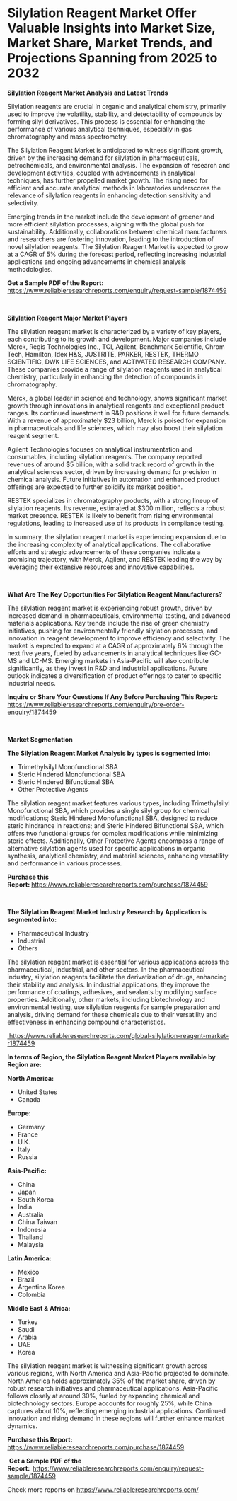 <p><h1>Silylation Reagent Market Offer Valuable Insights into Market Size, Market Share, Market Trends, and Projections Spanning from 2025 to 2032</h1></p><p><strong>Silylation Reagent Market Analysis and Latest Trends</strong></p>
<p><p>Silylation reagents are crucial in organic and analytical chemistry, primarily used to improve the volatility, stability, and detectability of compounds by forming silyl derivatives. This process is essential for enhancing the performance of various analytical techniques, especially in gas chromatography and mass spectrometry.</p><p>The Silylation Reagent Market is anticipated to witness significant growth, driven by the increasing demand for silylation in pharmaceuticals, petrochemicals, and environmental analysis. The expansion of research and development activities, coupled with advancements in analytical techniques, has further propelled market growth. The rising need for efficient and accurate analytical methods in laboratories underscores the relevance of silylation reagents in enhancing detection sensitivity and selectivity.</p><p>Emerging trends in the market include the development of greener and more efficient silylation processes, aligning with the global push for sustainability. Additionally, collaborations between chemical manufacturers and researchers are fostering innovation, leading to the introduction of novel silylation reagents. The Silylation Reagent Market is expected to grow at a CAGR of 5% during the forecast period, reflecting increasing industrial applications and ongoing advancements in chemical analysis methodologies.</p></p>
<p><strong>Get a Sample PDF of the Report:&nbsp;</strong> <a href="https://www.reliableresearchreports.com/enquiry/request-sample/1874459?utm_campaign=2243&utm_medium=2&utm_source=Github&utm_content=ia&utm_term=04032025&utm_id=silylation-reagent">https://www.reliableresearchreports.com/enquiry/request-sample/1874459</a></p>
<p>&nbsp;</p>
<p><strong>Silylation Reagent Major Market Players</strong></p>
<p><p>The silylation reagent market is characterized by a variety of key players, each contributing to its growth and development. Major companies include Merck, Regis Technologies Inc., TCI, Agilent, Benchmark Scientific, Chrom Tech, Hamilton, Idex H&S, JUSTRITE, PARKER, RESTEK, THERMO SCIENTIFIC, DWK LIFE SCIENCES, and ACTIVATED RESEARCH COMPANY. These companies provide a range of silylation reagents used in analytical chemistry, particularly in enhancing the detection of compounds in chromatography.</p><p>Merck, a global leader in science and technology, shows significant market growth through innovations in analytical reagents and exceptional product ranges. Its continued investment in R&D positions it well for future demands. With a revenue of approximately $23 billion, Merck is poised for expansion in pharmaceuticals and life sciences, which may also boost their silylation reagent segment.</p><p>Agilent Technologies focuses on analytical instrumentation and consumables, including silylation reagents. The company reported revenues of around $5 billion, with a solid track record of growth in the analytical sciences sector, driven by increasing demand for precision in chemical analysis. Future initiatives in automation and enhanced product offerings are expected to further solidify its market position.</p><p>RESTEK specializes in chromatography products, with a strong lineup of silylation reagents. Its revenue, estimated at $300 million, reflects a robust market presence. RESTEK is likely to benefit from rising environmental regulations, leading to increased use of its products in compliance testing.</p><p>In summary, the silylation reagent market is experiencing expansion due to the increasing complexity of analytical applications. The collaborative efforts and strategic advancements of these companies indicate a promising trajectory, with Merck, Agilent, and RESTEK leading the way by leveraging their extensive resources and innovative capabilities.</p></p>
<p>&nbsp;</p>
<p><strong>What Are The Key Opportunities For Silylation Reagent Manufacturers?</strong></p>
<p><p>The silylation reagent market is experiencing robust growth, driven by increased demand in pharmaceuticals, environmental testing, and advanced materials applications. Key trends include the rise of green chemistry initiatives, pushing for environmentally friendly silylation processes, and innovation in reagent development to improve efficiency and selectivity. The market is expected to expand at a CAGR of approximately 6% through the next five years, fueled by advancements in analytical techniques like GC-MS and LC-MS. Emerging markets in Asia-Pacific will also contribute significantly, as they invest in R&D and industrial applications. Future outlook indicates a diversification of product offerings to cater to specific industrial needs.</p></p>
<p><strong>Inquire or Share Your Questions If Any Before Purchasing This Report:</strong> <a href="https://www.reliableresearchreports.com/enquiry/pre-order-enquiry/1874459?utm_campaign=2243&utm_medium=2&utm_source=Github&utm_content=ia&utm_term=04032025&utm_id=silylation-reagent">https://www.reliableresearchreports.com/enquiry/pre-order-enquiry/1874459</a></p>
<p>&nbsp;</p>
<p><strong>Market Segmentation</strong></p>
<p><strong>The Silylation Reagent Market Analysis by types is segmented into:</strong></p>
<p><ul><li>Trimethylsilyl Monofunctional SBA</li><li>Steric Hindered Monofunctional SBA</li><li>Steric Hindered Bifunctional SBA</li><li>Other Protective Agents</li></ul></p>
<p><p>The silylation reagent market features various types, including Trimethylsilyl Monofunctional SBA, which provides a single silyl group for chemical modifications; Steric Hindered Monofunctional SBA, designed to reduce steric hindrance in reactions; and Steric Hindered Bifunctional SBA, which offers two functional groups for complex modifications while minimizing steric effects. Additionally, Other Protective Agents encompass a range of alternative silylation agents used for specific applications in organic synthesis, analytical chemistry, and material sciences, enhancing versatility and performance in various processes.</p></p>
<p><strong>Purchase this Report:&nbsp;</strong><a href="https://www.reliableresearchreports.com/purchase/1874459?utm_campaign=2243&utm_medium=2&utm_source=Github&utm_content=ia&utm_term=04032025&utm_id=silylation-reagent">https://www.reliableresearchreports.com/purchase/1874459</a></p>
<p>&nbsp;</p>
<p><strong>The Silylation Reagent Market Industry Research by Application is segmented into:</strong></p>
<p><ul><li>Pharmaceutical Industry</li><li>Industrial</li><li>Others</li></ul></p>
<p><p>The silylation reagent market is essential for various applications across the pharmaceutical, industrial, and other sectors. In the pharmaceutical industry, silylation reagents facilitate the derivatization of drugs, enhancing their stability and analysis. In industrial applications, they improve the performance of coatings, adhesives, and sealants by modifying surface properties. Additionally, other markets, including biotechnology and environmental testing, use silylation reagents for sample preparation and analysis, driving demand for these chemicals due to their versatility and effectiveness in enhancing compound characteristics.</p></p>
<p><a href="https://www.reliableresearchreports.com/global-silylation-reagent-market-r1874459?utm_campaign=2243&utm_medium=2&utm_source=Github&utm_content=ia&utm_term=04032025&utm_id=silylation-reagent">&nbsp;https://www.reliableresearchreports.com/global-silylation-reagent-market-r1874459</a></p>
<p><strong>In terms of Region, the Silylation Reagent Market Players available by Region are:</strong></p>
<p>
    <p> <strong> North America: </strong>
        <ul>
            <li>United States</li>
            <li>Canada</li>
        </ul>
        </p> 
    <p> <strong> Europe: </strong>
        <ul>
            <li>Germany</li>
            <li>France</li>
            <li>U.K.</li>
            <li>Italy</li>
            <li>Russia</li>
        </ul>
        </p> 
    <p> <strong> Asia-Pacific: </strong>
        <ul>
            <li>China</li>
            <li>Japan</li>
            <li>South Korea</li>
            <li>India</li>
            <li>Australia</li>
            <li>China Taiwan</li>
            <li>Indonesia</li>
            <li>Thailand</li>
            <li>Malaysia</li>
        </ul>
        </p> 
    <p> <strong> Latin America: </strong>
        <ul>
            <li>Mexico</li>
            <li>Brazil</li>
            <li>Argentina Korea</li>
            <li>Colombia</li>
        </ul>
        </p> 
    <p> <strong> Middle East & Africa: </strong>
        <ul>
            <li>Turkey</li>
            <li>Saudi</li>
            <li>Arabia</li>
            <li>UAE</li>
            <li>Korea</li>
        </ul>
    </p>
    </p>
<p><p>The silylation reagent market is witnessing significant growth across various regions, with North America and Asia-Pacific projected to dominate. North America holds approximately 35% of the market share, driven by robust research initiatives and pharmaceutical applications. Asia-Pacific follows closely at around 30%, fueled by expanding chemical and biotechnology sectors. Europe accounts for roughly 25%, while China captures about 10%, reflecting emerging industrial applications. Continued innovation and rising demand in these regions will further enhance market dynamics.</p></p>
<p><strong>Purchase this Report: </strong><a href="https://www.reliableresearchreports.com/purchase/1874459?utm_campaign=2243&utm_medium=2&utm_source=Github&utm_content=ia&utm_term=04032025&utm_id=silylation-reagent">https://www.reliableresearchreports.com/purchase/1874459</a></p>
<p>&nbsp;<strong>Get a Sample PDF of the Report:&nbsp;&nbsp;</strong><a href="https://www.reliableresearchreports.com/enquiry/request-sample/1874459?utm_campaign=2243&utm_medium=2&utm_source=Github&utm_content=ia&utm_term=04032025&utm_id=silylation-reagent">https://www.reliableresearchreports.com/enquiry/request-sample/1874459</a></p>
<p><strong></strong></p>
<p>Check more reports on <a href="https://www.reliableresearchreports.com/?utm_campaign=2243&utm_medium=2&utm_source=Github&utm_content=ia&utm_term=04032025&utm_id=silylation-reagent">https://www.reliableresearchreports.com/</a></p>